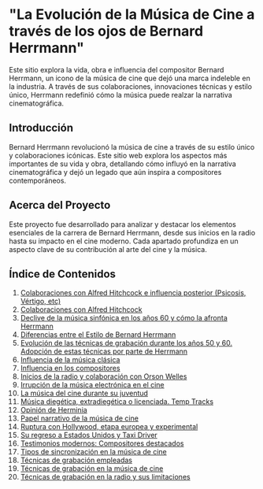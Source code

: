# "La Evolución de la Música de Cine a través de los ojos de Bernard Herrmann"

Este sitio explora la vida, obra e influencia del compositor Bernard Herrmann, un icono de la música de cine que dejó una marca indeleble en la industria. A través de sus colaboraciones, innovaciones técnicas y estilo único, Herrmann redefinió cómo la música puede realzar la narrativa cinematográfica.

## Introducción

Bernard Herrmann revolucionó la música de cine a través de su estilo único y colaboraciones icónicas. Este sitio web explora los aspectos más importantes de su vida y obra, detallando cómo influyó en la narrativa cinematográfica y dejó un legado que aún inspira a compositores contemporáneos.

## Acerca del Proyecto

Este proyecto fue desarrollado para analizar y destacar los elementos esenciales de la carrera de Bernard Herrmann, desde sus inicios en la radio hasta su impacto en el cine moderno. Cada apartado profundiza en un aspecto clave de su contribución al arte del cine y la música.

## Índice de Contenidos

1. [Colaboraciones con Alfred Hitchcock e influencia posterior (Psicosis, Vértigo, etc)](https://github.com/fuentesmunozcamilo/fuentesmunozcamilo.github.io/blob/main/Colaboraciones%20con%20Alfred%20Hitchcock%20e%20influencia%20posterior%20(Psicósis%2C%20Vértigo%2C%20etc).md)
2. [Colaboraciones con Alfred Hitchcock](Colaboraciones%20con%20Alfred%20Hitchcock.md)
3. [Declive de la música sinfónica en los años 60 y cómo la afronta Herrmann](Declive%20de%20la%20m%C3%BAsica%20sinf%C3%B3nica%20en%20los%20a%C3%B1os%2060%20y%20c%C3%B3mo%20la%20afronta%20Herrman.md)
4. [Diferencias entre el Estilo de Bernard Herrmann](Diferencias%20entre%20el%20Estilo%20de%20Bernard.md)
5. [Evolución de las técnicas de grabación durante los años 50 y 60. Adopción de estas técnicas por parte de Herrmann](Evoluci%C3%B3n%20de%20las%20t%C3%A9cnicas%20de%20grabaci%C3%B3n%20durante%20los%20a%C3%B1os%2050%20y%2060.%20Adopci%C3%B3n%20de%20estas%20t%C3%A9cnicas%20por%20parte%20de%20Herrmann.md)
6. [Influencia de la música clásica](Influencia%20de%20la%20m%C3%BAsica%20cl%C3%A1sica.md)
7. [Influencia en los compositores](Influencia%20en%20los%20compositores.md)
8. [Inicios de la radio y colaboración con Orson Welles](Inicios%20de%20la%20radio%20y%20colaboraci%C3%B3n%20con%20Orson%20Welles.md)
9. [Irrupción de la música electrónica en el cine](Irrupci%C3%B3n%20de%20la%20m%C3%BAsica%20electr%C3%B3nica%20en%20el%20cine.md)
10. [La música del cine durante su juventud](La%20m%C3%BAsica%20del%20cine%20durante%20su%20juventud.md)
11. [Música diegética, extradiegética o licenciada. Temp Tracks](Musica%20diegetica,extradiegetica%20o%20licenciada%20Temp%20Tracks.md)
12. [Opinión de Herminia](Opinion%20Herminia.md)
13. [Papel narrativo de la música de cine](Papel%20narrativo%20de%20la%20m%C3%BAsica%20de%20cine.md)
14. [Ruptura con Hollywood, etapa europea y experimental](Ruptura%20con%20hollywod,%20etapa%20europea%20y%20experimental.md)
15. [Su regreso a Estados Unidos y Taxi Driver](Su%20regreso%20Estados%20Unidos%20y%20Taxi%20Driver.md)
16. [Testimonios modernos: Compositores destacados](Testimonios%20modernos_%20Compositores%20destacados.md)
17. [Tipos de sincronización en la música de cine](Tipos%20de%20sincronizaci%C3%B3n%20en%20la%20m%C3%BAsica%20de%20cine.md)
18. [Técnicas de grabación empleadas](T%C3%A9cnicas%20de%20Grabaci%C3%B3n%20Empleadas.md)
19. [Técnicas de grabación en la música de cine](T%C3%A9cnicas%20de%20grabaci%C3%B3n%20en%20la%20m%C3%BAsica%20de%20cine.md)
20. [Técnicas de grabación en la radio y sus limitaciones](T%C3%A9cnicas%20de%20grabaci%C3%B3n%20en%20la%20radio,%20limitaciones.md)


